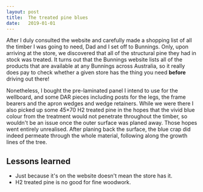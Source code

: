 ```yaml
---
layout: post
title:  The treated pine blues
date:   2019-01-01
---
```


After I duly consulted the website and carefully made a shopping list of all
the timber I was going to need, Dad and I set off to Bunnings.  Only, upon
arriving at the store, we discovered that all of the structural pine they had
in stock was treated.  It turns out that the Bunnings website lists all of the
products that are available at any Bunnings across Australia, so it really does
pay to check whether a given store has the thing you need **before** driving
out there!

Nonetheless, I bought the pre-laminated panel I intend to use for the
wellboard, and some DAR pieces including posts for the legs, the frame bearers
and the apron wedges and wedge retainers.  While we were there I also picked up
some 45×70 H2 treated pine in the hopes that the vivid blue colour from the
treatment would not penetrate throughout the timber, so wouldn't be an issue
once the outer surface was planed away.  Those hopes went entirely unrealised.
After planing back the surface, the blue crap did indeed permeate through the
whole material, following along the growth lines of the tree.

## Lessons learned

- Just because it's on the website doesn't mean the store has it.
- H2 treated pine is no good for fine woodwork.
